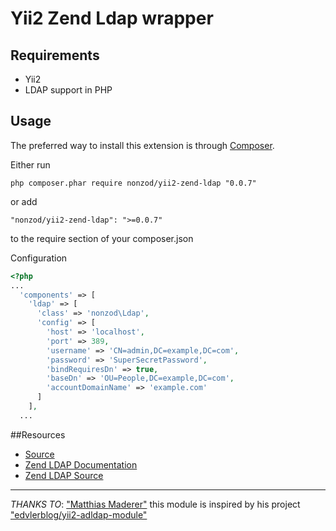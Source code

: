 # Yii2 Zend Ldap wrapper

## Requirements

* Yii2
* LDAP support in PHP

## Usage

The preferred way to install this extension is through [Composer](http://getcomposer.org/ "Composer").

Either run

`php composer.phar require nonzod/yii2-zend-ldap "0.0.7"`

or add

`"nonzod/yii2-zend-ldap": ">=0.0.7"` 

to the require section of your composer.json

Configuration

~~~php
<?php
...
  'components' => [
    'ldap' => [
      'class' => 'nonzod\Ldap',
      'config' => [
        'host' => 'localhost',
        'port' => 389,
        'username' => 'CN=admin,DC=example,DC=com',
        'password' => 'SuperSecretPassword',
        'bindRequiresDn' => true,
        'baseDn' => 'OU=People,DC=example,DC=com',
        'accountDomainName' => 'example.com'
      ]
    ],
  ...
~~~

##Resources

 * [Source](https://github.com/nonzod/yii2-zend-ldap)
 * [Zend LDAP Documentation](http://framework.zend.com/manual/current/en/modules/zend.ldap.introduction.html)
 * [Zend LDAP Source](https://github.com/zendframework/zend-ldap)

---

*THANKS TO*: ["Matthias Maderer"](http://www.edvler-blog.de) this module is inspired by his project ["edvlerblog/yii2-adldap-module"](https://github.com/edvler/yii2-adldap-module)
